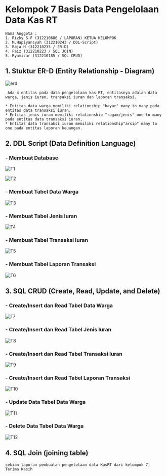 # Kelompok 7 Basis Data Pengelolaan Data Kas RT

```
Nama Anggota :
1. Rizky S.F (312210686 / LAPORAN) KETUA KELOMPOK 
2. M.Hapiyansyah (312210243 / DDL-Script)
3. Raja H (312210235 / ER-D)
4. Faiz (312210223 / SQL JOIN)
5. Ryamizar (312210185 / SQL CRUD)

```
## 1. Stuktur ER-D (Entity Relationship - Diagram)

![erd](ER-D/erd.jpg)

```
 Ada 4 entitas pada data pengelolaan kas RT, entitasnya adalah data warga, jenis iuran, transaksi iuran dan laporan transaksi.

* Entitas data warga memiliki relationship "bayar" many to many pada entitas data transaksi iuran, 
* Entitas jenis iuran memiliki relationship "ragam/jenis" one to many pada entitas data transaksi iuran, 
* Entitas data transaksi iuran memiliki relationship"arsip" many to one pada entitas laporan keuangan.

```
## 2. DDL Script (Data Definition Language)

### - Membuat Database

![T1](poto/T1.png)

![T2](poto/T2.png)

### - Membuat Tabel Data Warga

![T3](poto/T3.png)

### - Membuat Tabel Jenis Iuran

![T4](poto/T4.png)

### - Membuat Tabel Transaksi Iuran

![T5](poto/T5.png)

### - Membuat Tabel Laporan Transaksi

![T6](poto/T6.png)

## 3. SQL CRUD (Create, Read, Update, and Delete)

### - Create/Insert dan Read Tabel Data Warga 

![T7](poto/T7.png)

### - Create/Insert dan Read Tabel Jenis Iuran

![T8](poto/T8.png)

### - Create/Insert dan Read Tabel Transaksi Iuran

![T9](poto/T9.png)

### - Create/Insert dan Read Tabel Laporan Transaksi

![T10](poto/T10.png)

### - Update Data Tabel Data Warga

![T11](poto/T11.png)

### - Delete Data Tabel Data Warga 

![T12](poto/T12.png)

## 4. SQL Join (joining table)

```
sekian laporan pembuatan pengelolaan data KasRT dari kelompok 7, 
Terima Kasih

```
